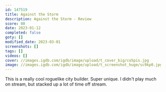 ```yaml
---
id: 147519
title: Against the Storm
description: Against the Storm - Review
score: 80
date: 2023-01-12
completed: false
goty: []
modified_date: 2023-03-01
screenshots: []
tags: []
videos: []
cover: //images.igdb.com/igdb/image/upload/t_cover_big/co5pis.jpg
image: //images.igdb.com/igdb/image/upload/t_screenshot_huge/sc9kp0.jpg
---
```

This is a really cool roguelike city builder. Super unique. I didn't play much on stream, but stacked up a lot of time off stream.